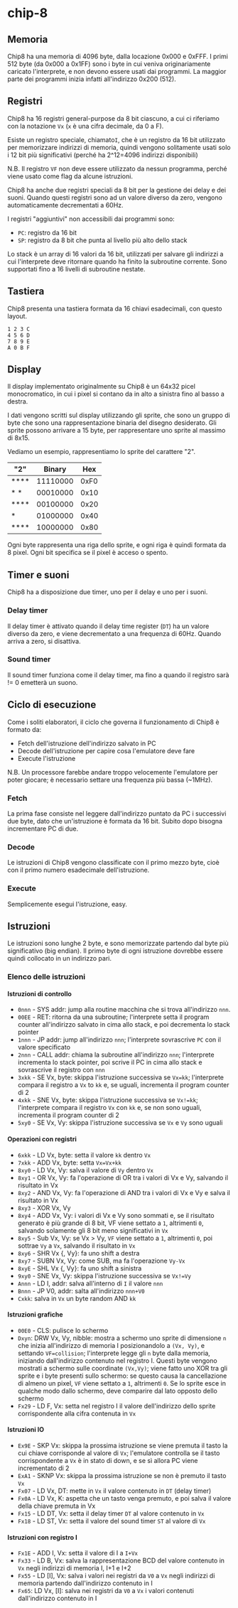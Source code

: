 # chip-8

## Memoria

Chip8 ha una memoria di 4096 byte, dalla locazione 0x000 e 0xFFF. I primi 512 byte (da 0x000 a 0x1FF) sono i byte in cui veniva originariamente caricato l'interprete, e non devono essere usati dai programmi. La maggior parte dei programmi inizia infatti all'indirizzo 0x200 (512).

## Registri

Chip8 ha 16 registri general-purpose da 8 bit ciascuno, a cui ci riferiamo con la notazione `Vx` (`x` è una cifra decimale, da 0 a F).

Esiste un registro speciale, chiamato`I`, che è un registro da 16 bit utilizzato per memorizzare indirizzi di memoria, quindi vengono solitamente usati solo i 12 bit più significativi (perché ha 2^12=4096 indirizzi disponibili)

N.B. Il registro `VF` non deve essere utilizzato da nessun programma, perché viene usato come flag da alcune istruzioni.

Chip8 ha anche due registri speciali da 8 bit per la gestione dei delay e dei suoni. Quando questi registri sono ad un valore diverso da zero, vengono automaticamente decrementati a 60Hz.

I registri "aggiuntivi" non accessibili dai programmi sono:

- `PC`: registro da 16 bit
- `SP`: registro da 8 bit che punta al livello più alto dello stack

Lo stack è un array di 16 valori da 16 bit, utilizzati per salvare gli indirizzi a cui l'interprete deve ritornare quando ha finito la subroutine corrente. Sono supportati fino a 16 livelli di subroutine nestate.

## Tastiera

Chip8 presenta una tastiera formata da 16 chiavi esadecimali, con questo layout.

``` text
1 2 3 C
4 5 6 D
7 8 9 E
A 0 B F
```

## Display

Il display implementato originalmente su Chip8 è un 64x32 picel monocromatico, in cui i pixel si contano da in alto a sinistra fino al basso a destra.

I dati vengono scritti sul display utilizzando gli sprite, che sono un gruppo di byte che sono una rappresentazione binaria del disegno desiderato. Gli sprite possono arrivare a 15 byte, per rappresentare uno sprite al massimo di 8x15.

Vediamo un esempio, rappresentiamo lo sprite del carattere "2".

| "2"  | Binary   | Hex  |
| ---- | ------   | ---  |
| **** | 11110000 | 0xF0 |
| *  * | 00010000 | 0x10 |
| **** | 00100000 | 0x20 |
|    * | 01000000 | 0x40 |
| **** | 10000000 | 0x80 |

Ogni byte rappresenta una riga dello sprite, e ogni riga è quindi formata da 8 pixel. Ogni bit specifica se il pixel è acceso o spento.

## Timer e suoni

Chip8 ha a disposizione due timer, uno per il delay e uno per i suoni.

### Delay timer

Il delay timer è attivato quando il delay time register (`DT`) ha un valore diverso da zero, e viene decrementato a una frequenza di 60Hz. Quando arriva a zero, si disattiva.

### Sound timer

Il sound timer funziona come il delay timer, ma fino a quando il registro sarà != 0 emetterà un suono.

## Ciclo di esecuzione

Come i soliti elaboratori, il ciclo che governa il funzionamento di Chip8 è formato da:

- Fetch dell'istruzione dell'indirizzo salvato in PC
- Decode dell'istruzione per capire cosa l'emulatore deve fare
- Execute l'istruzione

N.B. Un processore farebbe andare troppo velocemente l'emulatore per poter giocare; è necessario settare una frequenza più bassa (~1MHz).

### Fetch

La prima fase consiste nel leggere dall'indirizzo puntato da PC i successivi due byte, dato che un'istruzione è formata da 16 bit. Subito dopo bisogna incrementare PC di due.

### Decode

Le istruzioni di Chip8 vengono classificate con il primo mezzo byte, cioè con il primo numero esadecimale dell'istruzione.

### Execute

Semplicemente esegui l'istruzione, easy.

## Istruzioni

Le istruzioni sono lunghe 2 byte, e sono memorizzate partendo dal byte più significativo (big endian). Il primo byte di ogni istruzione dovrebbe essere quindi collocato in un indirizzo pari.

### Elenco delle istruzioni

#### Istruzioni di controllo

- `0nnn` - SYS addr: jump alla routine macchina che si trova all'indirizzo `nnn`.
- `00EE` - RET: ritorna da una subroutine; l'interprete setta il program counter all'indirizzo salvato in cima allo stack, e poi decrementa lo stack pointer
- `1nnn` - JP addr: jump all'indirizzo `nnn`; l'interprete sovrascrive `PC` con il valore specificato
- `2nnn` - CALL addr: chiama la subroutine all'indirizzo `nnn`; l'interprete incrementa lo stack pointer, poi scrive il PC in cima allo stack e sovrascrive il registro con `nnn`
- `3xkk` - SE Vx, byte: skippa l'istruzione successiva se `Vx=kk`; l'interprete compara il registro a `Vx` to `kk` e, se uguali, incrementa il program counter di 2
- `4xkk` - SNE Vx, byte: skippa l'istruzione successiva se `Vx!=kk`; l'interprete compara il registro `Vx` con `kk` e, se non sono uguali, incrementa il program counter di 2
- `5xy0` - SE Vx, Vy: skippa l'istruzione successiva se `Vx` e `Vy` sono uguali

#### Operazioni con registri

- `6xkk` - LD Vx, byte: setta il valore `kk` dentro `Vx`
- `7xkk` - ADD Vx, byte: setta `Vx=Vx+kk`
- `8xy0` - LD Vx, Vy: salva il valore di `Vy` dentro `Vx`
- `8xy1` - OR Vx, Vy: fa l'operazione di OR tra i valori di Vx e Vy, salvando il risultato in Vx
- `8xy2` - AND Vx, Vy: fa l'operazione di AND tra i valori di Vx e Vy e salva il risultato in Vx
- `8xy3` - XOR Vx, Vy
- `8xy4` - ADD Vx, Vy: i valori di Vx e Vy sono sommati e, se il risultato generato è più grande di 8 bit, VF viene settato a `1`, altrimenti `0`, salvando solamente gli 8 bit meno significativi in `Vx`
- `8xy5` - Sub Vx, Vy: se Vx > Vy, `VF` viene settato a `1`, altrimenti `0`, poi sottrae `Vy` a `Vx`, salvando il risultato in `Vx`
- `8xy6` - SHR Vx {, Vy}: fa uno shift a destra
- `8xy7` - SUBN Vx, Vy: come SUB, ma fa l'operazione `Vy-Vx`
- `8xyE` - SHL Vx {, Vy}: fa uno shift a sinistra
- `9xy0` - SNE Vx, Vy: skippa l'istruzione successiva se `Vx!=Vy`
- `Annn` - LD I, addr: salva all'interno di `I` il valore `nnn`
- `Bnnn` - JP V0, addr: salta all'indirizzo `nnn+V0`
- `Cxkk`: salva in `Vx` un byte random AND `kk`

#### Istruzioni grafiche

- `00E0` - CLS: pulisce lo schermo
- `Dxyn`: DRW Vx, Vy, nibble: mostra a schermo uno sprite di dimensione `n` che inizia all'indirizzo di memoria I posizionandolo a `(Vx, Vy)`, e settando `VF=collision`; l'interprete legge gli `n` byte dalla memoria, iniziando dall'indirizzo contenuto nel registro I. Questi byte vengono mostrati a schermo sulle coordinate `(Vx,Vy)`; viene fatto uno XOR tra gli sprite e i byte presenti sullo schermo: se questo causa la cancellazione di almeno un pixel, `VF` viene settato a `1`, altrimenti `0`. Se lo sprite esce in qualche modo dallo schermo, deve comparire dal lato opposto dello schermo
- `Fx29` - LD F, Vx: setta nel registro I il valore dell'indirizzo dello sprite corrispondente alla cifra contenuta in `Vx`

#### Istruzioni IO

- `Ex9E` - SKP Vx: skippa la prossima istruzione se viene premuta il tasto la cui chiave corrisponde al valore di `Vx`; l'emulatore controlla se il tasto corrispondente a `Vx` è in stato di down, e se sì allora PC viene incrementato di 2
- `ExA1` - SKNP Vx: skippa la prossima istruzione se non è premuto il tasto `Vx`
- `Fx07` - LD Vx, DT: mette in `Vx` il valore contenuto in `DT` (delay timer)
- `Fx0A` - LD Vx, K: aspetta che un tasto venga premuto, e poi salva il valore della chiave premuta in Vx
- `Fx15` - LD DT, Vx: setta il delay timer `DT` al valore contenuto in `Vx`
- `Fx18` - LD ST, Vx: setta il valore del sound timer `ST` al valore di `Vx`

#### Istruzioni con registro I

- `Fx1E` - ADD I, Vx: setta il valore di I a `I+Vx`
- `Fx33` - LD B, Vx: salva la rappresentazione BCD del valore contenuto in `Vx` negli indirizzi di memoria I, I+1 e I+2
- `Fx55` - LD [I], Vx: salva i valori nei registri da `V0` a `Vx` negli indirizzi di memoria partendo dall'indirizzo contenuto in I
- `Fx65`: LD Vx, [I]: salva nei registri da `V0` a `Vx` i valori contenuti dall'indirizzo contenuto in I

